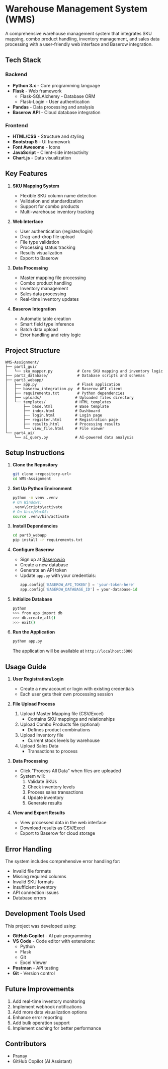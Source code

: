 # Warehouse Management System (WMS)

A comprehensive warehouse management system that integrates SKU mapping, combo product handling, inventory management, and sales data processing with a user-friendly web interface and Baserow integration.

## Tech Stack

### Backend
- **Python 3.x** - Core programming language
- **Flask** - Web framework
  - Flask-SQLAlchemy - Database ORM
  - Flask-Login - User authentication
- **Pandas** - Data processing and analysis
- **Baserow API** - Cloud database integration

### Frontend
- **HTML/CSS** - Structure and styling
- **Bootstrap 5** - UI framework
- **Font Awesome** - Icons
- **JavaScript** - Client-side interactivity
- **Chart.js** - Data visualization

## Key Features

1. **SKU Mapping System**
   - Flexible SKU column name detection
   - Validation and standardization
   - Support for combo products
   - Multi-warehouse inventory tracking

2. **Web Interface**
   - User authentication (register/login)
   - Drag-and-drop file upload
   - File type validation
   - Processing status tracking
   - Results visualization
   - Export to Baserow

3. **Data Processing**
   - Master mapping file processing
   - Combo product handling
   - Inventory management
   - Sales data processing
   - Real-time inventory updates

4. **Baserow Integration**
   - Automatic table creation
   - Smart field type inference
   - Batch data upload
   - Error handling and retry logic

## Project Structure

```
WMS-Assignment/
├── part1_gui/
│   └── sku_mapper.py           # Core SKU mapping and inventory logic
├── part2_database/             # Database scripts and schemas
├── part3_webapp/
│   ├── app.py                  # Flask application
│   ├── baserow_integration.py  # Baserow API client
│   ├── requirements.txt        # Python dependencies
│   ├── uploads/               # Uploaded files directory
│   └── templates/             # HTML templates
│       ├── base.html          # Base template
│       ├── index.html         # Dashboard
│       ├── login.html         # Login page
│       ├── register.html      # Registration page
│       ├── results.html       # Processing results
│       └── view_file.html     # File viewer
└── part4_ai/
    └── ai_query.py            # AI-powered data analysis
```

## Setup Instructions

1. **Clone the Repository**
   ```bash
   git clone <repository-url>
   cd WMS-Assignment
   ```

2. **Set Up Python Environment**
   ```bash
   python -m venv .venv
   # On Windows:
   .venv\Scripts\activate
   # On Unix/MacOS:
   source .venv/bin/activate
   ```

3. **Install Dependencies**
   ```bash
   cd part3_webapp
   pip install -r requirements.txt
   ```

4. **Configure Baserow**
   - Sign up at [Baserow.io](https://baserow.io)
   - Create a new database
   - Generate an API token
   - Update `app.py` with your credentials:
     ```python
     app.config['BASEROW_API_TOKEN'] = 'your-token-here'
     app.config['BASEROW_DATABASE_ID'] = your-database-id
     ```

5. **Initialize Database**
   ```bash
   python
   >>> from app import db
   >>> db.create_all()
   >>> exit()
   ```

6. **Run the Application**
   ```bash
   python app.py
   ```
   The application will be available at `http://localhost:5000`

## Usage Guide

1. **User Registration/Login**
   - Create a new account or login with existing credentials
   - Each user gets their own processing session

2. **File Upload Process**
   1. Upload Master Mapping file (CSV/Excel)
      - Contains SKU mappings and relationships
   2. Upload Combo Products file (optional)
      - Defines product combinations
   3. Upload Inventory file
      - Current stock levels by warehouse
   4. Upload Sales Data
      - Transactions to process

3. **Data Processing**
   - Click "Process All Data" when files are uploaded
   - System will:
     1. Validate SKUs
     2. Check inventory levels
     3. Process sales transactions
     4. Update inventory
     5. Generate results

4. **View and Export Results**
   - View processed data in the web interface
   - Download results as CSV/Excel
   - Export to Baserow for cloud storage

## Error Handling

The system includes comprehensive error handling for:
- Invalid file formats
- Missing required columns
- Invalid SKU formats
- Insufficient inventory
- API connection issues
- Database errors

## Development Tools Used

This project was developed using:
- **GitHub Copilot** - AI pair programming
- **VS Code** - Code editor with extensions:
  - Python
  - Flask
  - Git
  - Excel Viewer
- **Postman** - API testing
- **Git** - Version control

## Future Improvements

1. Add real-time inventory monitoring
2. Implement webhook notifications
3. Add more data visualization options
4. Enhance error reporting
5. Add bulk operation support
6. Implement caching for better performance


## Contributors

- Pranay
- GitHub Copilot (AI Assistant)
